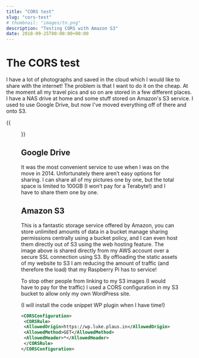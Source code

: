 ```yaml
---
title: "CORS test"
slug: "cors-test"
# thumbnail: "images/tn.png"
description: "Testing CORS with Amazon S3"
date: 2018-09-25T00:00:00+00:00
---
```

# The CORS test

I have a lot of photographs and saved in the cloud which I would like to share with the internet! The problem is that I want to do it on the cheap. At the moment all my travel pics and so on are stored in a few different places. I have a NAS drive at home and some stuff stored on Amazon's S3 service. I used to use Google Drive, but now I've moved everything off of there and onto S3.

{{<figure src="https://s3-eu-west-1.amazonaws.com/luke.plaus.in/img/the-cloud.jpg" width="50%">}}

## Google Drive
It was the most convenient service to use when I was on the move in 2014. Unfortunately there aren’t easy options for sharing. I can share all of my pictures one by one, but the total space is limited to 100GB (I won’t pay for a Terabyte!) and I have to share them one by one.

## Amazon S3
This is a fantastic storage service offered by Amazon, you can store unlimited amounts of data in a bucket manage sharing permissions centrally using a bucket policy, and I can even host them directly out of S3 using the web hosting feature.
The image above is shared directly from my AWS account over a secure SSL connection using S3. By offloading the static assets of my website to S3 I am reducing the amount of traffic (and therefore the load) that my Raspberry Pi has to service!

To stop other people from linking to my S3 images (I would have to pay for the traffic) I used a CORS configuration in my S3 bucket to allow only my own WordPress site.

(I will install the code snippet WP plugin when I have time!)

```xml
<CORSConfiguration>
 <CORSRule>
 <AllowedOrigin>https://wp.luke.plaus.in</AllowedOrigin>
 <AllowedMethod>GET</AllowedMethod>
 <AllowedHeader>*</AllowedHeader>
 </CORSRule>
</CORSConfiguration>
```